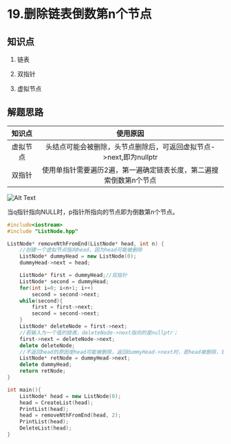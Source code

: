 # 19.删除链表倒数第n个节点
## 知识点

1. 链表

2. 双指针

3. 虚拟节点

## 解题思路

| 知识点 | 使用原因 |
| :----: | :----: |
| 虚拟节点 | 头结点可能会被删除，头节点删除后，可返回虚拟节点->next,即为nullptr |
| 双指针 | 使用单指针需要遍历2遍，第一遍确定链表长度，第二遍搜索倒数第n个节点 |

![Alt Text](https://media.giphy.com/media/chbTvTzZDmBzFpyFgi/giphy.gif)

当q指针指向NULL时，p指针所指向的节点即为倒数第n个节点。
```c++
#include<iostream>
#include "ListNode.hpp"

ListNode* removeNthFromEnd(ListNode* head, int n) {
	//创建一个虚拟节点指向head，因为head可能被删除
	ListNode* dummyHead = new ListNode(0);
	dummyHead->next = head;

	ListNode* first = dummyHead;//双指针
	ListNode* second = dummyHead;
	for(int i=0; i<n+1; i++)
		second = second->next;
	while(second){
		first = first->next;
		second = second->next;
	}
	ListNode* deleteNode = first->next;
	//若输入为一个值的链表，deleteNode->next指向的是nullptr；
	first->next = deleteNode->next;
	delete deleteNode;
	//不返回head的原因是head可能被删除，返回dummyHead->next时，若head被删除，则返回nullptr
	ListNode* retNode = dummyHead->next;
	delete dummyHead;
	return retNode;
}

int main(){
	ListNode* head = new ListNode(0);
	head = CreateList(head);
	PrintList(head);
	head = removeNthFromEnd(head, 2);
	PrintList(head);
	DeleteList(head);
}
```
